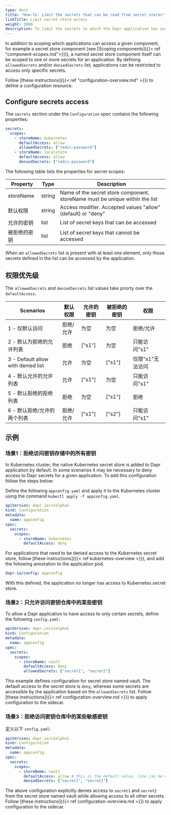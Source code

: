 ```yaml
---
type: docs
title: "How-To: Limit the secrets that can be read from secret stores"
linkTitle: Limit secret store access
weight: 3000
description: To limit the secrets to which the Dapr application has access, users can define secret scopes by augmenting existing configuration resource with restrictive permissions.
---
```


In addition to scoping which applications can access a given component, for example a secret store component (see [Scoping components]({{< ref "component-scopes.md">}})), a named secret store component itself can be scoped to one or more secrets for an application. By defining `allowedSecrets` and/or `deniedSecrets` list, applications can be restricted to access only specific secrets.

Follow [these instructions]({{< ref "configuration-overview\.md" >}}) to define a configuration resource.

## Configure secrets access

The `secrets` section under the `Configuration` spec contains the following properties:

```yml
secrets:
  scopes:
    - storeName: kubernetes
      defaultAccess: allow
      allowedSecrets: ["redis-password"]
    - storeName: localstore
      defaultAccess: allow
      deniedSecrets: ["redis-password"]
```

The following table lists the properties for secret scopes:

| Property  | Type   | Description                                                                     |
| --------- | ------ | ------------------------------------------------------------------------------- |
| storeName | string | Name of the secret store component. storeName must be unique within the list    |
| 默认权限      | string | Access modifier. Accepted values "allow" (default) or "deny" |
| 允许的密钥     | list   | List of secret keys that can be accessed                                        |
| 被拒绝的密钥    | list   | List of secret keys that cannot be accessed                                     |

When an `allowedSecrets` list is present with at least one element, only those secrets defined in the list can be accessed by the application.

## 权限优先级

The `allowedSecrets` and `deniedSecrets` list values take priorty over the `defaultAccess`.

| Scenarios                          | 默认权限  | 允许的密钥                                                      | 被拒绝的密钥                                                     | 权限         |
| ---------------------------------- | ----- | ---------------------------------------------------------- | ---------------------------------------------------------- | ---------- |
| 1 - 仅默认访问                          | 拒绝/允许 | 为空                                                         | 为空                                                         | 拒绝/允许      |
| 2 - 默认为拒绝的允许列表                     | 拒绝    | ["s1"] | 为空                                                         | 只能访问"s1"   |
| 3 - Default allow with denied list | 允许    | 为空                                                         | ["s1"] | 仅限"s1"无法访问 |
| 4 - 默认允许的允许列表                      | 允许    | ["s1"] | 为空                                                         | 只能访问"s1"   |
| 5 - 默认拒绝的拒绝列表                      | 拒绝    | 为空                                                         | ["s1"] | 拒绝         |
| 6 - 默认拒绝/允许的两个列表                   | 拒绝/允许 | ["s1"] | ["s2"] | 只能访问"s1"   |

## 示例

### 场景1：拒绝访问密钥存储中的所有密钥

In Kubernetes cluster, the native Kubernetes secret store is added to Dapr application by default. In some scenarios it may be necessary to deny access to Dapr secrets for a given application. To add this configuration follow the steps below:

Define the following `appconfig.yaml` and apply it to the Kubernetes cluster using the command `kubectl apply -f appconfig.yaml`.

```yaml
apiVersion: dapr.io/v1alpha1
kind: Configuration
metadata:
  name: appconfig
spec:
  secrets:
    scopes:
      - storeName: kubernetes
        defaultAccess: deny
```

For applications that need to be denied access to the Kubernetes secret store, follow [these instructions]({{< ref kubernetes-overview >}}), and add the following annotation to the application pod.

```yaml
dapr.io/config: appconfig
```

With this defined, the application no longer has access to Kubernetes secret store.

### 场景2：只允许访问密钥仓库中的某些密钥

To allow a Dapr application to have access to only certain secrets, define the following `config.yaml`:

```yaml
apiVersion: dapr.io/v1alpha1
kind: Configuration
metadata:
  name: appconfig
spec:
  secrets:
    scopes:
      - storeName: vault
        defaultAccess: deny
        allowedSecrets: ["secret1", "secret2"]
```

This example defines configuration for secret store named vault. The default access to the secret store is `deny`, whereas some secrets are accessible by the application based on the `allowedSecrets` list. Follow [these instructions]({{< ref configuration-overview\.md >}}) to apply configuration to the sidecar.

### 场景3：拒绝访问密钥仓库中的某些敏感密钥

定义以下 `config.yaml`:

```yaml
apiVersion: dapr.io/v1alpha1
kind: Configuration
metadata:
  name: appconfig
spec:
  secrets:
    scopes:
      - storeName: vault
        defaultAccess: allow # this is the default value, line can be omitted
        deniedSecrets: ["secret1", "secret2"]
```

The above configuration explicitly denies access to `secret1` and `secret2` from the secret store named vault while allowing access to all other secrets. Follow [these instructions]({{< ref configuration-overview\.md >}}) to apply configuration to the sidecar.
